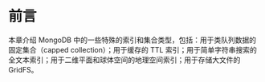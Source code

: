 # 前言
本章介绍 MongoDB 中的一些特殊的索引和集合类型，包括：用于类队列数据的固定集合（capped collection）；用于缓存的 TTL 索引；用于简单字符串搜索的全文本索引；用于二维平面和球体空间的地理空间索引；用于存储大文件的 GridFS。